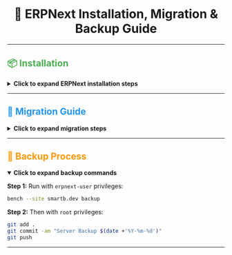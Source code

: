 # <div align="center">🚀 ERPNext Installation, Migration & Backup Guide</div>

---

## <div style="color:#4CAF50;">📦 Installation</div>

<details>
<summary><strong>Click to expand ERPNext installation steps</strong></summary>

### 1️⃣ System Update & Dependencies
```bash
sudo apt update
sudo apt install git python-is-python3 python3-dev python3-pip redis-server libmariadb-dev mariadb-server mariadb-client pkg-config xvfb libfontconfig wkhtmltopdf
curl -o- https://raw.githubusercontent.com/nvm-sh/nvm/v0.40.3/install.sh | bash
nvm install 18 # if doesn't work either export to path or close and reopen ubuntu terminal
npm install -g yarn
```

### 2️⃣ Configure MySQL/MariaDB
```bash
sudo mysql_secure_installation
```
Inside MySQL:
```sql
ALTER USER 'root'@'localhost' IDENTIFIED BY 'yourpassword';
FLUSH PRIVILEGES;
EXIT;
```

### 3️⃣ Install Bench
```bash
pip install frappe-bench
```

### 4️⃣ Create Bench & Install ERPNext
```bash
bench init frappe-bench
cd frappe-bench
bench new-site smartb-erpnet.dev
bench get-app https://github.com/frappe/erpnext
bench --site smartb-erpnext.dev install-app erpnext
bench start
```

</details>

---

## <div style="color:#2196F3;">🔄 Migration Guide</div>

<details>
<summary><strong>Click to expand migration steps</strong></summary>

1. **Copy backup files to new machine**
```bash
Get from SmartB GitHub repo (both private and public directories)
```

2. **Configure local site to connect to server database**
Update smartb-erpnext.dev/site_config.json to
```bash
{
 "db_name": "_b7b8640a2d1b8b5c",
 "db_password": "0W9ixoW0V8YkDPDe",
 "db_type": "mariadb",
 "db_user": "_b7b8640a2d1b8b5c",
 "developer_mode": 1,
 "db_host": "159.223.43.125",
 "db_port": 3306
}
```

4. **Update
</details>

---

## <div style="color:#FF9800;">💾 Backup Process</div>

<details open>
<summary><strong>Click to expand backup commands</strong></summary>

**Step 1:** Run with `erpnext-user` privileges:
```bash
bench --site smartb.dev backup
```

**Step 2:** Then with `root` privileges:
```bash
git add .
git commit -am "Server Backup $(date +'%Y-%m-%d')"
git push
```

</details>

---

